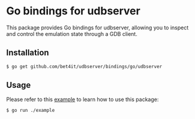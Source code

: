 # Go bindings for udbserver

This package provides Go bindings for udbserver, allowing you to inspect and control the emulation state through a GDB client.

## Installation

```sh
$ go get github.com/bet4it/udbserver/bindings/go/udbserver
```

## Usage

Please refer to this [example](example/main.go) to learn how to use this package:

```sh
$ go run ./example
```
